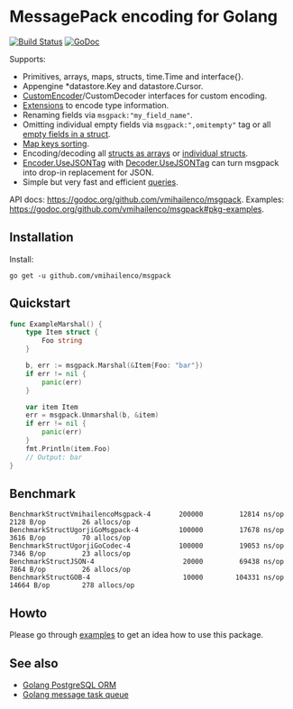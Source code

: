 # MessagePack encoding for Golang

[![Build Status](https://travis-ci.org/vmihailenco/msgpack.svg?branch=v2)](https://travis-ci.org/vmihailenco/msgpack)
[![GoDoc](https://godoc.org/github.com/vmihailenco/msgpack?status.svg)](https://godoc.org/github.com/vmihailenco/msgpack)

Supports:
- Primitives, arrays, maps, structs, time.Time and interface{}.
- Appengine *datastore.Key and datastore.Cursor.
- [CustomEncoder](https://godoc.org/github.com/vmihailenco/msgpack#example-CustomEncoder)/CustomDecoder interfaces for custom encoding.
- [Extensions](https://godoc.org/github.com/vmihailenco/msgpack#example-RegisterExt) to encode type information.
- Renaming fields via `msgpack:"my_field_name"`.
- Omitting individual empty fields via `msgpack:",omitempty"` tag or all [empty fields in a struct](https://godoc.org/github.com/vmihailenco/msgpack#example-Marshal--OmitEmpty).
- [Map keys sorting](https://godoc.org/github.com/vmihailenco/msgpack#Encoder.SortMapKeys).
- Encoding/decoding all [structs as arrays](https://godoc.org/github.com/vmihailenco/msgpack#Encoder.StructAsArray) or [individual structs](https://godoc.org/github.com/vmihailenco/msgpack#example-Marshal--AsArray).
- [Encoder.UseJSONTag](https://godoc.org/github.com/vmihailenco/msgpack#Encoder.UseJSONTag) with [Decoder.UseJSONTag](https://godoc.org/github.com/vmihailenco/msgpack#Decoder.UseJSONTag) can turn msgpack into drop-in replacement for JSON.
- Simple but very fast and efficient [queries](https://godoc.org/github.com/vmihailenco/msgpack#example-Decoder-Query).

API docs: https://godoc.org/github.com/vmihailenco/msgpack.
Examples: https://godoc.org/github.com/vmihailenco/msgpack#pkg-examples.

## Installation

Install:

```shell
go get -u github.com/vmihailenco/msgpack
```

## Quickstart

```go
func ExampleMarshal() {
	type Item struct {
		Foo string
	}

	b, err := msgpack.Marshal(&Item{Foo: "bar"})
	if err != nil {
		panic(err)
	}

	var item Item
	err = msgpack.Unmarshal(b, &item)
	if err != nil {
		panic(err)
	}
	fmt.Println(item.Foo)
	// Output: bar
}
```

## Benchmark

```
BenchmarkStructVmihailencoMsgpack-4   	  200000	     12814 ns/op	    2128 B/op	      26 allocs/op
BenchmarkStructUgorjiGoMsgpack-4      	  100000	     17678 ns/op	    3616 B/op	      70 allocs/op
BenchmarkStructUgorjiGoCodec-4        	  100000	     19053 ns/op	    7346 B/op	      23 allocs/op
BenchmarkStructJSON-4                 	   20000	     69438 ns/op	    7864 B/op	      26 allocs/op
BenchmarkStructGOB-4                  	   10000	    104331 ns/op	   14664 B/op	     278 allocs/op
```

## Howto

Please go through [examples](https://godoc.org/github.com/vmihailenco/msgpack#pkg-examples) to get an idea how to use this package.

## See also

- [Golang PostgreSQL ORM](https://github.com/go-pg/pg)
- [Golang message task queue](https://github.com/go-msgqueue/msgqueue)
